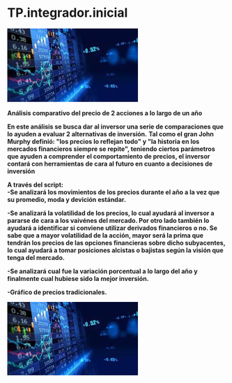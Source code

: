# TP.integrador.inicial
![imagenstock](/images/imagenstock.jpg)


**Análisis comparativo del precio de 2 acciones a lo largo de un año**

**En este análisis se busca dar al inversor una serie de comparaciones que lo ayuden a evaluar 2 alternativas de inversión.**
**Tal como el gran John Murphy definió: "los precios lo reflejan todo" y "la historia en los mercados financieros siempre se repite",
  teniendo ciertos parámetros que ayuden a comprender el comportamiento de precios, el inversor contará con herramientas de cara al futuro en cuanto a decisiones de     inversión**
  
**A través del script:**  
**-Se analizará los movimientos de los precios durante el año a la vez que su promedio, moda y devición estándar.**

**-Se analizará la volatilidad de los precios, lo cual ayudará al inversor a pararse de cara a los vaivénes del mercado. Por otro lado también lo ayudará a
  identificar si conviene utilizar derivados financieros o no. Se sabe que a mayor volatilidad de la acción, mayor será la prima que tendrán los precios de las
  opciones financieras sobre dicho subyacentes, lo cual ayudará a tomar posiciones alcistas o bajistas según la visión que tenga del mercado.**
  
**-Se analizará cual fue la variación porcentual a lo largo del año y finalmente cual hubiese sido la mejor inversión.**

**-Gráfico de precios tradicionales.**

![imagenstock](/images/imagenstock.jpg)
